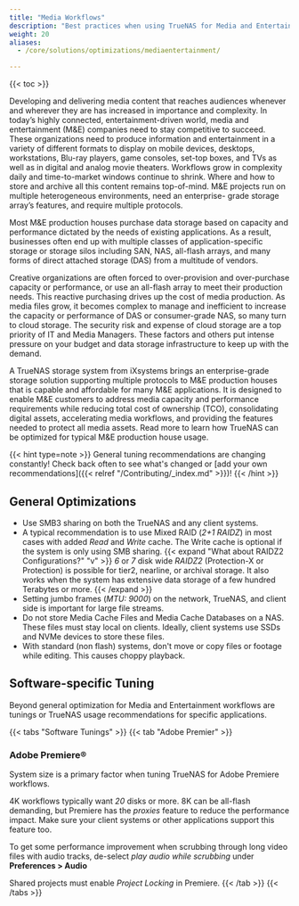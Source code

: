 ```yaml
---
title: "Media Workflows"
description: "Best practices when using TrueNAS for Media and Entertainment workflows."
weight: 20
aliases:
  - /core/solutions/optimizations/mediaentertainment/

---
```


{{< toc >}}

Developing and delivering media content that reaches audiences whenever and wherever they are has increased in importance and complexity.
In today’s highly connected, entertainment-driven world, media and entertainment (M&E) companies need to stay competitive to succeed.
These organizations need to produce information and entertainment in a variety of different formats to display on mobile devices, desktops, workstations, Blu-ray players, game consoles, set-top boxes, and TVs as well as in digital and analog movie theaters.
Workflows grow in complexity daily and time-to-market windows continue to shrink.
Where and how to store and archive all this content remains top-of-mind. M&E projects run on multiple heterogeneous environments, need an enterprise- grade storage array’s features, and require multiple protocols.

Most M&E production houses purchase data storage based on capacity and performance dictated by the needs of existing applications.
As a result, businesses often end up with multiple classes of application-specific storage or storage silos including SAN, NAS, all-flash arrays, and many forms of direct attached storage (DAS) from a multitude of vendors.

Creative organizations are often forced to over-provision and over-purchase capacity or performance, or use an all-flash array to meet their production needs. This reactive purchasing drives up the cost of media production.
As media files grow, it becomes complex to manage and inefficient to increase the capacity or performance of DAS or consumer-grade NAS, so many turn to cloud storage.
The security risk and expense of cloud storage are a top priority of IT and Media Managers.
These factors and others put intense pressure on your budget and data storage infrastructure to keep up with the demand.

A TrueNAS storage system from iXsystems brings an enterprise-grade storage solution supporting multiple protocols to M&E production houses that is capable and affordable for many M&E applications.
It is designed to enable M&E customers to address media capacity and performance requirements while reducing total cost of ownership (TCO), consolidating digital assets, accelerating media workflows, and providing the features needed to protect all media assets.
Read more to learn how TrueNAS can be optimized for typical M&E production house usage.

{{< hint type=note >}}
General tuning recommendations are changing constantly!
Check back often to see what's changed or [add your own recommendations]({{< relref "/Contributing/_index.md" >}})!
{{< /hint >}}

## General Optimizations

* Use SMB3 sharing on both the TrueNAS and any client systems.
* A typical recommendation is to use Mixed RAID (*2+1 RAIDZ*) in most cases with added *Read* and *Write* cache.
  The Write cache is optional if the system is only using SMB sharing.
  {{< expand "What about RAIDZ2 Configurations?" "v" >}}
  *6* or *7* disk wide *RAIDZ2* (Protection-X or Protection) is possible for tier2, nearline, or archival storage. It also works when the system has extensive data storage of a few hundred Terabytes or more.
  {{< /expand >}}
* Setting jumbo frames (*MTU: 9000*) on the network, TrueNAS, and client side is important for large file streams.
* Do not store Media Cache Files and Media Cache Databases on a NAS. These files must stay local on clients. Ideally, client systems use SSDs and NVMe devices to store these files.
* With standard (non flash) systems, don't move or copy files or footage while editing. This causes choppy playback.

## Software-specific Tuning

Beyond general optimization for Media and Entertainment workflows are tunings or TrueNAS usage recommendations for specific applications.

{{< tabs "Software Tunings" >}}
{{< tab "Adobe Premier" >}}
### Adobe Premiere®

System size is a primary factor when tuning TrueNAS for Adobe Premiere workflows.

4K workflows typically want *20* disks or more.
8K can be all-flash demanding, but Premiere has the *proxies* feature to reduce the performance impact.
Make sure your client systems or other applications support this feature too.

To get some performance improvement when scrubbing through long video files with audio tracks, de-select *play audio while scrubbing* under **Preferences > Audio**

Shared projects must enable *Project Locking* in Premiere.
{{< /tab >}}
{{< /tabs >}}
